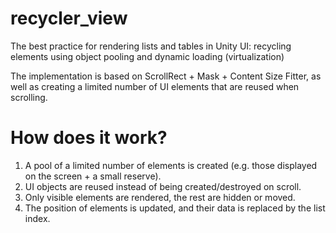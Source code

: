 # recycler_view
The best practice for rendering lists and tables in Unity UI: recycling elements using object pooling and dynamic loading (virtualization)

The implementation is based on ScrollRect + Mask + Content Size Fitter, as well as creating a limited number of UI elements that are reused when scrolling.

# How does it work?
1) A pool of a limited number of elements is created (e.g. those displayed on the screen + a small reserve).
2) UI objects are reused instead of being created/destroyed on scroll.
3) Only visible elements are rendered, the rest are hidden or moved.
4) The position of elements is updated, and their data is replaced by the list index.
